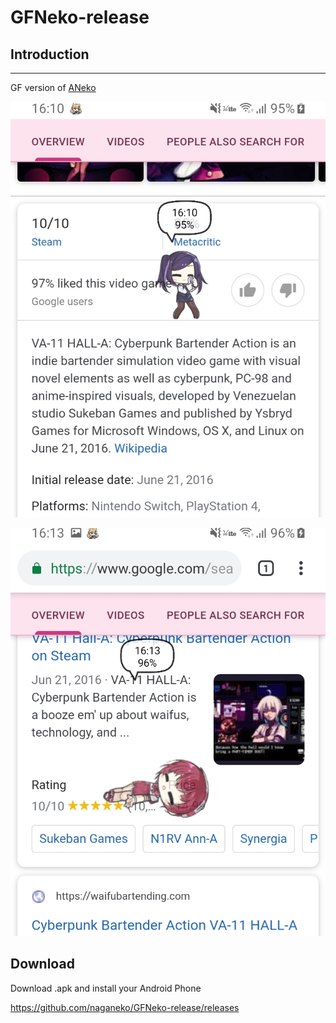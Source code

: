 # GFNeko-release

## Introduction
------------
GF version of [ANeko](https://github.com/lllllT/ANeko)

![ScreenShot](jill.jpg)

![ScreenShot](dorothy.jpg)

## Download

Download .apk and install your Android Phone 

https://github.com/naganeko/GFNeko-release/releases

